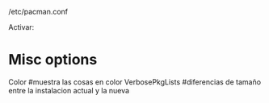 /etc/pacman.conf

Activar:
# Misc options
Color #muestra las cosas en color
VerbosePkgLists #diferencias de tamaño entre la instalacion actual y la nueva
